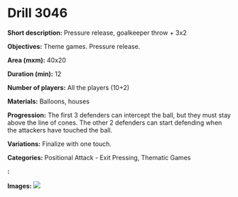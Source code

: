 # Drill 3046

**Short description:**
Pressure release, goalkeeper throw + 3x2

**Objectives:**
Theme games. Pressure release.

**Area (mxm):**
40x20

**Duration (min):**
12

**Number of players:**
All the players (10+2)

**Materials:**
Balloons, houses

**Progression:**
The first 3 defenders can intercept the ball, but they must stay above the line of cones. The other 2 defenders can start defending when the attackers have touched the ball.

**Variations:**
Finalize with one touch.

**Categories:**
Positional Attack - Exit Pressing, Thematic Games

**:**


**Images:**
![](https://www.coachingfutsal.com/\images\d2d56c66-5a9b-474d-ab64-06e2757bb1f2_43.png)

